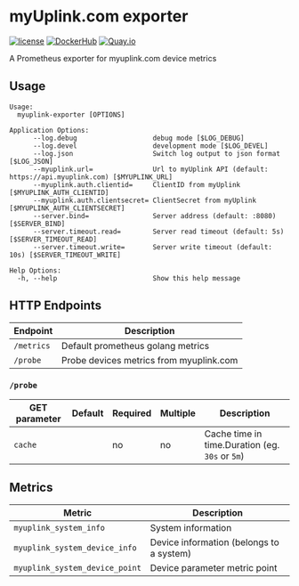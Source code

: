 # myUplink.com exporter

[![license](https://img.shields.io/github/license/webdevops/myuplink-exporter.svg)](https://github.com/webdevops/myuplink-exporter/blob/master/LICENSE)
[![DockerHub](https://img.shields.io/badge/DockerHub-webdevops%2Fmyuplink--exporter-blue)](https://hub.docker.com/r/webdevops/myuplink-exporter/)
[![Quay.io](https://img.shields.io/badge/Quay.io-webdevops%2Fmyuplink--exporter-blue)](https://quay.io/repository/webdevops/myuplink-exporter)

A Prometheus exporter for myuplink.com device metrics

Usage
-----

```
Usage:
  myuplink-exporter [OPTIONS]

Application Options:
      --log.debug                   debug mode [$LOG_DEBUG]
      --log.devel                   development mode [$LOG_DEVEL]
      --log.json                    Switch log output to json format [$LOG_JSON]
      --myuplink.url=               Url to myUplink API (default: https://api.myuplink.com) [$MYUPLINK_URL]
      --myuplink.auth.clientid=     ClientID from myUplink [$MYUPLINK_AUTH_CLIENTID]
      --myuplink.auth.clientsecret= ClientSecret from myUplink [$MYUPLINK_AUTH_CLIENTSECRET]
      --server.bind=                Server address (default: :8080) [$SERVER_BIND]
      --server.timeout.read=        Server read timeout (default: 5s) [$SERVER_TIMEOUT_READ]
      --server.timeout.write=       Server write timeout (default: 10s) [$SERVER_TIMEOUT_WRITE]

Help Options:
  -h, --help                        Show this help message
```

## HTTP Endpoints

| Endpoint   | Description                             |
|------------|-----------------------------------------|
| `/metrics` | Default prometheus golang metrics       |
| `/probe`   | Probe devices metrics from myuplink.com |

### `/probe`

| GET parameter | Default                   | Required | Multiple | Description                                     |
|---------------|---------------------------|----------|----------|-------------------------------------------------|
| `cache`       |                           | no       | no       | Cache time in time.Duration (eg. `30s` or `5m`) |


## Metrics

| Metric                                 | Description                              |
|----------------------------------------|------------------------------------------|
| `myuplink_system_info`                 | System information                       |
| `myuplink_system_device_info`          | Device information (belongs to a system) |
| `myuplink_system_device_point`         | Device parameter metric point            |
